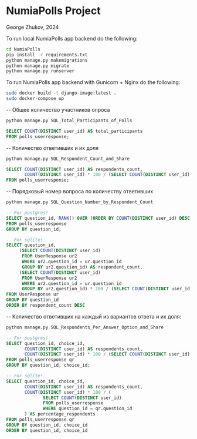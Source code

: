 # NumiaPolls Project
George Zhukov, 2024

To run local NumiaPolls app backend do the following:

```bash
cd NumiaPolls
pip install -r requirements.txt
python manage.py makemigrations
python manage.py migrate
python manage.py runserver
```
To run  NumiaPolls app backend with Gunicorn + Nginx do the following:
```bash
sudo docker build -t django-image:latest .
sudo docker-compose up                    
```
-- Общее количество участников опроса
```bash
python manage.py SQL_Total_Participants_of_Polls
```
```sql
SELECT COUNT(DISTINCT user_id) AS total_participants
FROM polls_userresponse;
```

-- Количество ответивших и их доля
```bash
python manage.py SQL_Respondent_Count_and_Share
```
```sql
SELECT COUNT(DISTINCT user_id) AS respondents_count,
       COUNT(DISTINCT user_id) * 100 / (SELECT COUNT(DISTINCT user_id) FROM polls_userresponse) AS percentage_respondents
FROM polls_userresponse;
```

-- Порядковый номер вопроса по количеству ответивших
```bash
python manage.py SQL_Question_Number_by_Respondent_Count
```
```sql
-- For postgres!
SELECT question_id, RANK() OVER (ORDER BY COUNT(DISTINCT user_id) DESC) AS question_rank
FROM polls_userresponse
GROUP BY question_id;
```
```sql
-- For sqlite!
SELECT question_id,
     (SELECT COUNT(DISTINCT user_id)
      FROM UserResponse ur2
      WHERE ur2.question_id = ur.question_id
      GROUP BY ur2.question_id) AS respondent_count,
     (SELECT COUNT(DISTINCT user_id)
      FROM UserResponse ur2
      WHERE ur2.question_id = ur.question_id
      GROUP BY ur2.question_id) * 100 / (SELECT COUNT(DISTINCT user_id) FROM UserResponse) AS percentage_respondents
FROM UserResponse ur
GROUP BY question_id
ORDER BY respondent_count DESC
```

-- Количество ответивших на каждый из вариантов ответа и их доля:
```bash
python manage.py SQL_Respondents_Per_Answer_Option_and_Share
```
```sql
-- For postgres!
SELECT question_id, choice_id,
       COUNT(DISTINCT user_id) AS respondents_count,
       COUNT(DISTINCT user_id) * 100 / (SELECT COUNT(DISTINCT user_id) FROM polls_userresponse WHERE question_id = qr.question_id) AS percentage_respondents
FROM polls_userresponse qr
GROUP BY question_id, choice_id;
```
```sql
-- For sqlite!
SELECT question_id, choice_id,
       COUNT(DISTINCT user_id) AS respondents_count,
       COUNT(DISTINCT user_id) * 100 / (
              SELECT COUNT(DISTINCT user_id)
              FROM polls_userresponse
              WHERE question_id = qr.question_id
       ) AS percentage_respondents
FROM polls_userresponse qr
GROUP BY question_id, choice_id
ORDER BY question_id, choice_id
```

